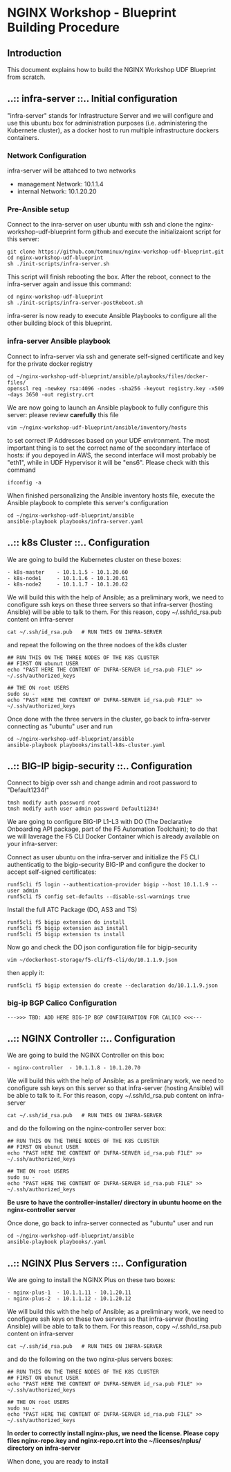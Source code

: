 # NGINX Workshop - Blueprint Building Procedure
    
## Introduction

This document explains how to build the NGINX Workshop UDF Blueprint from scratch.

## ..:: infra-server ::.. Initial configuration 

"infra-server" stands for Infrastructure Server and we will configure and use this ubuntu box for administration purposes (i.e. administering the Kubernete cluster), as a docker host to run multiple infrastructure dockers containers. 

### Network Configuration

infra-server will be attahced to two networks

- management Network: 		10.1.1.4  
- internal Network: 		10.1.20.20

### Pre-Ansible setup

Connect to the inra-server on user ubuntu with ssh and clone the nginx-workshop-udf-blueprint form github and execute the initializaiont script for this server:

    git clone https://github.com/tomminux/nginx-workshop-udf-blueprint.git
    cd nginx-workshop-udf-blueprint
    sh ./init-scripts/infra-server.sh
    
This script will finish rebooting the box. After the reboot, connect to the infra-server again and issue this command:

    cd nginx-workshop-udf-blueprint
    sh ./init-scripts/infra-server-postReboot.sh
    
infra-serer is now ready to execute Ansible Playbooks to configure all the other building block of this blueprint.

### infra-server Ansible playbook

Connect to infra-server via ssh and generate self-signed certificate and key for the private docker registry

    cd ~/nginx-workshop-udf-blueprint/ansible/playbooks/files/docker-files/
    openssl req -newkey rsa:4096 -nodes -sha256 -keyout registry.key -x509 -days 3650 -out registry.crt
    
We are now going to launch an Ansible playbook to fully configure this server: please review **carefully** this file 

    vim ~/nginx-workshop-udf-blueprint/ansible/inventory/hosts
    
to set correct IP Addresses based on your UDF environment. The most important thing is to set the correct name of the secondary interface of hosts: if you depoyed in AWS, the second interface will most probably be "eth1", while in UDF Hypervisor it will be "ens6". Please check with this command

    ifconfig -a

When finished personalizing the Ansible inventory hosts file, execute the Ansible playbook to complete this server's configuration

    cd ~/nginx-workshop-udf-blueprint/ansible
    ansible-playbook playbooks/infra-server.yaml
    
## ..:: k8s Cluster ::.. Configuration

We are going to build the Kubernetes cluster on these boxes:

````
- k8s-master	- 10.1.1.5 - 10.1.20.60
- k8s-node1 	- 10.1.1.6 - 10.1.20.61
- k8s-node2 	- 10.1.1.7 - 10.1.20.62
````

We will build this with the help of Ansible; as a preliminary work, we need to conofigure ssh keys on these three servers so that infra-server (hosting Ansible) will be able to talk to them. For this reason, copy ~/.ssh/id_rsa.pub content on infra-server

    cat ~/.ssh/id_rsa.pub 	# RUN THIS ON INFRA-SERVER

and repeat the following on the three nodoes of the k8s cluster

    ## RUN THIS ON THE THREE NODES OF THE K8S CLUSTER
    ## FIRST ON ubunut USER
    echo "PAST HERE THE CONTENT OF INFRA-SERVER id_rsa.pub FILE" >> ~/.ssh/authorized_keys
    
    ## THE ON root USERS
    sudo su -
    echo "PAST HERE THE CONTENT OF INFRA-SERVER id_rsa.pub FILE" >> ~/.ssh/authorized_keys
   
Once done with the three servers in the cluster, go back to infra-server connecting as "ubuntu" user and run 

    cd ~/nginx-workshop-udf-blueprint/ansible
    ansible-playbook playbooks/install-k8s-cluster.yaml
    
## ..:: BIG-IP bigip-security ::.. Configuration

Connect to bigip over ssh and change admin and root password to "Default1234!"

    tmsh modify auth password root
    tmsh modify auth user admin password Default1234!
    
We are going to configure BIG-IP L1-L3 with DO (The Declarative Onboarding API package, part of the F5 Automation Toolchain); to do that we will laverage the F5 CLI Docker Container which is already available on your infra-server:

Connect as user ubuntu on the infra-server and initialize the F5 CLI authenticatig to the bigip-security BIG-IP and configure the docker to accept self-signed certificates:

    runf5cli f5 login --authentication-provider bigip --host 10.1.1.9 --user admin
    runf5cli f5 config set-defaults --disable-ssl-warnings true
    
Install the full ATC Package (DO, AS3 and TS)

    runf5cli f5 bigip extension do install
    runf5cli f5 bigip extension as3 install
    runf5cli f5 bigip extension ts install

Now go and check the DO json configuration file for bigip-security

    vim ~/dockerhost-storage/f5-cli/f5-cli/do/10.1.1.9.json
    
then apply it:

    runf5cli f5 bigip extension do create --declaration do/10.1.1.9.json

### big-ip BGP Calico Configuration

    --->>> TBD: ADD HERE BIG-IP BGP CONFIGURATION FOR CALICO <<<---

## ..:: NGINX Controller ::.. Configuration

We are going to build the NGINX Controller on this box:

````
- nginx-controller	- 10.1.1.8 - 10.1.20.70
````

We will build this with the help of Ansible; as a preliminary work, we need to conofigure ssh keys on this server so that infra-server (hosting Ansible) will be able to talk to it. For this reason, copy ~/.ssh/id_rsa.pub content on infra-server

    cat ~/.ssh/id_rsa.pub 	# RUN THIS ON INFRA-SERVER

and do the following on the nginx-controller server box:

    ## RUN THIS ON THE THREE NODES OF THE K8S CLUSTER
    ## FIRST ON ubunut USER
    echo "PAST HERE THE CONTENT OF INFRA-SERVER id_rsa.pub FILE" >> ~/.ssh/authorized_keys
    
    ## THE ON root USERS
    sudo su -
    echo "PAST HERE THE CONTENT OF INFRA-SERVER id_rsa.pub FILE" >> ~/.ssh/authorized_keys

**Be usre to have the controller-installer/ directory in ubuntu hoome on the nginx-controller server**

Once done, go back to infra-server connected as "ubuntu" user and run 

    cd ~/nginx-workshop-udf-blueprint/ansible
    ansible-playbook playbooks/.yaml

## ..:: NGINX Plus Servers ::.. Configuration

We are going to install the NGINX Plus on these two boxes:

````
- nginx-plus-1	- 10.1.1.11 - 10.1.20.11
- nginx-plus-2	- 10.1.1.12 - 10.1.20.12
````

We will build this with the help of Ansible; as a preliminary work, we need to conofigure ssh keys on these two servers so that infra-server (hosting Ansible) will be able to talk to them. For this reason, copy ~/.ssh/id_rsa.pub content on infra-server

    cat ~/.ssh/id_rsa.pub 	# RUN THIS ON INFRA-SERVER

and do the following on the two nginx-plus servers boxes:

    ## RUN THIS ON THE THREE NODES OF THE K8S CLUSTER
    ## FIRST ON ubunut USER
    echo "PAST HERE THE CONTENT OF INFRA-SERVER id_rsa.pub FILE" >> ~/.ssh/authorized_keys
    
    ## THE ON root USERS
    sudo su -
    echo "PAST HERE THE CONTENT OF INFRA-SERVER id_rsa.pub FILE" >> ~/.ssh/authorized_keys

**In order to correctly install nginx-plus, we need the license. Please copy files nginx-repo.key and nginx-repo.crt into the ~/licenses/nplus/ directory on infra-server**

When done, you are ready to install 